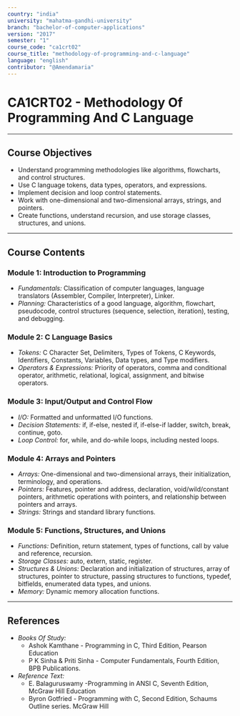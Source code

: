 ```yaml
---
country: "india"
university: "mahatma-gandhi-university"
branch: "bachelor-of-computer-applications"
version: "2017"
semester: "1"
course_code: "ca1crt02"
course_title: "methodology-of-programming-and-c-language"
language: "english"
contributor: "@Amendamaria"
---
```

# CA1CRT02 - Methodology Of Programming And C Language

---
## Course Objectives

* Understand programming methodologies like algorithms, flowcharts, and control structures.
* Use C language tokens, data types, operators, and expressions.
* Implement decision and loop control statements.
* Work with one-dimensional and two-dimensional arrays, strings, and pointers.
* Create functions, understand recursion, and use storage classes, structures, and unions.

---
## Course Contents

### Module 1: Introduction to Programming
* *Fundamentals:* Classification of computer languages, language translators (Assembler, Compiler, Interpreter), Linker.
* *Planning:* Characteristics of a good language, algorithm, flowchart, pseudocode, control structures (sequence, selection, iteration), testing, and debugging.

### Module 2: C Language Basics
* *Tokens:* C Character Set, Delimiters, Types of Tokens, C Keywords, Identifiers, Constants, Variables, Data types, and Type modifiers.
* *Operators & Expressions:* Priority of operators, comma and conditional operator, arithmetic, relational, logical, assignment, and bitwise operators.

### Module 3: Input/Output and Control Flow
* *I/O:* Formatted and unformatted I/O functions.
* *Decision Statements:* if, if-else, nested if, if-else-if ladder, switch, break, continue, goto.
* *Loop Control:* for, while, and do-while loops, including nested loops.

### Module 4: Arrays and Pointers
* *Arrays:* One-dimensional and two-dimensional arrays, their initialization, terminology, and operations.
* *Pointers:* Features, pointer and address, declaration, void/wild/constant pointers, arithmetic operations with pointers, and relationship between pointers and arrays.
* *Strings:* Strings and standard library functions.

### Module 5: Functions, Structures, and Unions
* *Functions:* Definition, return statement, types of functions, call by value and reference, recursion.
* *Storage Classes:* auto, extern, static, register.
* *Structures & Unions:* Declaration and initialization of structures, array of structures, pointer to structure, passing structures to functions, typedef, bitfields, enumerated data types, and unions.
* *Memory:* Dynamic memory allocation functions.

---
## References
* *Books Of Study:*
    * Ashok Kamthane - Programming in C, Third Edition, Pearson Education
    * P K Sinha & Priti Sinha - Computer Fundamentals, Fourth Edition, BPB Publications.
* *Reference Text:*
    * E. Balaguruswamy -Programming in ANSI C, Seventh Edition, McGraw Hill Education
    * Byron Gotfried - Programming with C, Second Edition, Schaums Outline series. McGraw Hill